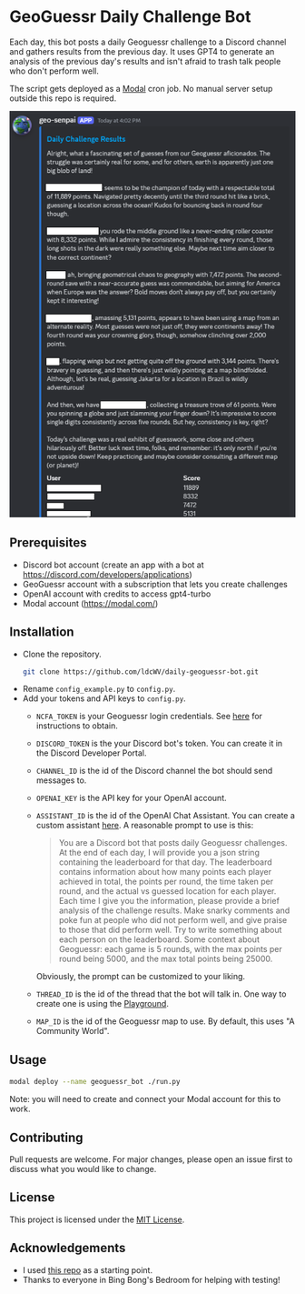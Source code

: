 # GeoGuessr Daily Challenge Bot
Each day, this bot posts a daily Geoguessr challenge to a Discord channel and gathers results from the previous day. It uses GPT4 to generate an analysis of the previous day's results and isn't afraid to trash talk people who don't perform well.

The script gets deployed as a [Modal](https://modal.com) cron job. No manual server setup outside this repo is required.

![Screenshot of the bot in operation](./screenshot.png)

## Prerequisites

- Discord bot account (create an app with a bot at https://discord.com/developers/applications)
- GeoGuessr account with a subscription that lets you create challenges
- OpenAI account with credits to access gpt4-turbo
- Modal account (https://modal.com/)

## Installation

- Clone the repository.
    ```bash
    git clone https://github.com/ldcWV/daily-geoguessr-bot.git
    ```
- Rename `config_example.py` to `config.py`.
- Add your tokens and API keys to `config.py`.
    - `NCFA_TOKEN` is your Geoguessr login credentials. See [here](https://github.com/SafwanSipai/geo-insight?tab=readme-ov-file#getting-your-_ncfa-cookie) for instructions to obtain.
    - `DISCORD_TOKEN` is the your Discord bot's token. You can create it in the Discord Developer Portal.
    - `CHANNEL_ID` is the id of the Discord channel the bot should send messages to.
    - `OPENAI_KEY` is the API key for your OpenAI account.
    - `ASSISTANT_ID` is the id of the OpenAI Chat Assistant. You can create a custom assistant [here](https://platform.openai.com/assistants). A reasonable prompt to use is this:
        > You are a Discord bot that posts daily Geoguessr challenges. At the end of each day, I will provide you a json string containing the leaderboard for that day. The leaderboard contains information about how many points each player achieved in total, the points per round, the time taken per round, and the actual vs guessed location for each player. Each time I give you the information, please provide a brief analysis of the challenge results. Make snarky comments and poke fun at people who did not perform well, and give praise to those that did perform well. Try to write something about each person on the leaderboard. Some context about Geoguessr: each game is 5 rounds, with the max points per round being 5000, and the max total points being 25000.

        Obviously, the prompt can be customized to your liking.
    - `THREAD_ID` is the id of the thread that the bot will talk in. One way to create one is using the [Playground](https://platform.openai.com/playground/assistants).
    - `MAP_ID` is the id of the Geoguessr map to use. By default, this uses "A Community World".

## Usage

```bash
modal deploy --name geoguessr_bot ./run.py
```

Note: you will need to create and connect your Modal account for this to work.

## Contributing

Pull requests are welcome. For major changes, please open an issue first to discuss what you would like to change.

## License

This project is licensed under the [MIT License](https://opensource.org/licenses/MIT).

## Acknowledgements

- I used [this repo](https://github.com/sh-mug/daily-geoguessr-bot) as a starting point.
- Thanks to everyone in Bing Bong's Bedroom for helping with testing!
